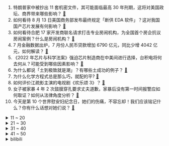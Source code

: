 1. 特朗普家中被抄出 11 套机密文件，其可能面临最高 30 年刑期，这将对美国政坛、商界带来哪些影响？ [:link:](https://www.zhihu.com/question/548217039)
2. 如何看待 8 月 13 日美国商务部发布最终规定「断供 EDA 软件」？这对我国国产芯片发展有何影响？ [:link:](https://www.zhihu.com/question/548263770)
3. 如何看待合肥 17 家开发商联名请求打击专业房闹机构，为全国首个房企抗议房闹案例？什么是房闹机构？ [:link:](https://www.zhihu.com/question/548194501)
4. 7 月金融数据出炉，7 月份人民币贷款增加 6790 亿元，同比少增 4042 亿元，如何解读？ [:link:](https://www.zhihu.com/question/548141846)
5. 《2022 年芯片与科学法案》强迫芯片制造商在中美间进行选择，台积电将何去何从？可能受到哪些因素影响？ [:link:](https://www.zhihu.com/question/548254475)
6. 为什么都说「土到极致就是潮」？有哪些土成功的例子？ [:link:](https://www.zhihu.com/question/295264922)
7. 为什么化学方程式总是那么巧，就配的平? [:link:](https://www.zhihu.com/question/547964660)
8. 如何评价江疏影主演的电视剧《欢乐颂 3》？ [:link:](https://www.zhihu.com/question/59711869)
9. 女子被家暴 4 年 2 次鼓膜穿孔要求丈夫道歉，家暴后没有第一时间报警应如何取证？如何从法律角度分析？ [:link:](https://www.zhihu.com/question/548215269)
10. 今天是第 10 个世界慰安妇纪念日，她们的伤痛，不容忘却！我们应该铭记什么？你有什么话想对她们说？ [:link:](https://www.zhihu.com/question/548314480)
<details>
<summary>11 ~ 20</summary>

11. 爱马仕新款自行车卖 16.5 万，客服称「上海线下门店已售罄，后续会从法国来货」，这款自行车为何抢手？ [:link:](https://www.zhihu.com/question/548000041)
12. 为什么感觉《独行月球》很尴尬？ [:link:](https://www.zhihu.com/question/546119344)
13. 美国社交媒体上「内战」发帖数量激增，多个账户宣称要「在美国发动内战」，如何看待美国社会当前的撕裂局面？ [:link:](https://www.zhihu.com/question/548197431)
14. 四川彭州龙门山镇龙漕沟突发洪水，官方通报「未撤离游客被卷入山洪」，如何避免类似事件发生？ [:link:](https://www.zhihu.com/question/548267895)
15. 暑假将过去一半，小学生不爱完成老师布置的作业，怎么办？ [:link:](https://www.zhihu.com/question/478253914)
16. 如何看待今年IC行业秋招悲观的情况？ [:link:](https://www.zhihu.com/question/547084181)
17. 我是一名高中生，正想从事科研这方面，家庭方面没有顾虑，但是我不知道我是否适合? [:link:](https://www.zhihu.com/question/548183357)
18. 辽宁一男子市场买 7.4 斤螃蟹实则 4.6 斤，商户被罚款 3 万，此举起到了哪些警示作用？ [:link:](https://www.zhihu.com/question/548244968)
19. 家长给孩子花 200 万抽奥特曼卡仍没集齐，有公司靠卖奥特曼卡片年入 4100 万，哪些信息值得关注？ [:link:](https://www.zhihu.com/question/547829554)
20. 为什么超市工资那么低还能招到人？ [:link:](https://www.zhihu.com/question/542045293)
</details>
<details>
<summary>21 ~ 30</summary>

21. 现在入职银行，是个明智的选择吗？ [:link:](https://www.zhihu.com/question/474440365)
22. 怎么样可以找到一起玩steam的女性朋友? [:link:](https://www.zhihu.com/question/517026963)
23. 网传南京苏州无锡调整二套房首付比例，不低于 30%，三地政务热线均回复未收到相关政策，具体情况如何？ [:link:](https://www.zhihu.com/question/548251248)
24. 网传河南禹州烟草局缉私队员遭驾车冲撞拖行后离世，当地回应「肇事者落网」，他将面临哪些法律处罚？ [:link:](https://www.zhihu.com/question/548237728)
25. 当一个文明能够建造戴森球，那这个文明还需要戴森球吗？ [:link:](https://www.zhihu.com/question/477064099)
26. 特朗普称奥巴马也带走了机密文件，美国国家档案馆证实奥巴马没有，还有哪些信息值得关注？ [:link:](https://www.zhihu.com/question/548208662)
27. 苏州 2023 年可坐地铁到上海，这将对相关人群带来哪些利好？ [:link:](https://www.zhihu.com/question/548043238)
28. 合肥一宝马车门把手被「热化了」，4S 店回应「6 年以上的老款宝马车好多都出现这个问题」，你怎么看？ [:link:](https://www.zhihu.com/question/548039754)
29. 努力攒钱还是及时享乐？ [:link:](https://www.zhihu.com/question/546463334)
30. 《水浒传》中宋江为何要接受招安？他是为自己还是为梁山兄弟？ [:link:](https://www.zhihu.com/question/499581048)
</details>
<details>
<summary>31 ~ 40</summary>

31. 如何评价《海贼王》漫画第1057话情报？ [:link:](https://www.zhihu.com/question/548178872)
32. 你们是如何完成转行的？ [:link:](https://www.zhihu.com/question/440581066)
33. 虞书欣、王鹤棣主演的电视剧《苍兰诀》有哪些槽点？ [:link:](https://www.zhihu.com/question/533698766)
34. 英语母语者的语言压力是否远大于汉语母语者？ [:link:](https://www.zhihu.com/question/547928974)
35. 暑假一个人去北京旅游，有哪些建议? [:link:](https://www.zhihu.com/question/534987130)
36. 我初三，未来想当插画师，了解一些相关情况后真的很焦虑该怎么办？ [:link:](https://www.zhihu.com/question/547755439)
37. 美国国会众议院投票通过通胀削减法案，将拨款用于能源安全、气候投资等方面，这会带来哪些影响？ [:link:](https://www.zhihu.com/question/548187307)
38. 为什么感觉「鲜牛奶」比「牛奶」更好喝？ [:link:](https://www.zhihu.com/question/547570915)
39. 如何评价河南卫视节目《义贯星河》？有哪些精神刻在了中国军人的骨血之中？ [:link:](https://www.zhihu.com/question/548270704)
40. 四川彭州山洪已致 7 人遇难，目前救援情况如何？ [:link:](https://www.zhihu.com/question/548310962)
</details>
<details>
<summary>41 ~ 50</summary>

41. 美国《芯片与科学法案》并未准确定义先进制程的范围，这意味着什么？先进制程和成熟制程的界定标准是什么？ [:link:](https://www.zhihu.com/question/548255299)
42. 中国男排 3 比 2 力挫韩国男排，时隔 6 年挺进亚洲杯决赛，如何评价中国男排的表现？ [:link:](https://www.zhihu.com/question/548282547)
43. 大学生一个月生活费2000，买500～600的T恤合适吗？ [:link:](https://www.zhihu.com/question/405179307)
44. Mhy崩三与Fgo身为同时期游戏，Mhy原神是否“借鉴“了Fgo模式的成功部分？ [:link:](https://www.zhihu.com/question/548015382)
45. 如何评价电视剧《苍兰诀》? [:link:](https://www.zhihu.com/question/547419899)
46. 如何看待广西一 34 岁男子为上清华复读 13 年，被上交大护理学院录取后仍在考虑复读？ [:link:](https://www.zhihu.com/question/547979825)
47. 你认为老一辈最糟糕的育儿建议是什么？ [:link:](https://www.zhihu.com/question/334927849)
48. 法学研究生毕业，有A证，两年来没找到工作，我该怎么办？ [:link:](https://www.zhihu.com/question/548006238)
49. 面向对象中的继承真的几乎“一无是处”吗？ [:link:](https://www.zhihu.com/question/547885140)
50. 22-23 赛季英超布伦特福德 VS 曼联，如何评价这场比赛？ [:link:](https://www.zhihu.com/question/548299673)
</details><details>
<summary>bilibili</summary>

1. 《崩坏3》动画短片「因你而在的故事」 [:link:](//www.bilibili.com/video/BV1fY4y1F7GL)
2. 【何同学】我做了一个自己打字的键盘... [:link:](//www.bilibili.com/video/BV1W14y1b7Mq)
3. 一开始我以为他是作家，最后我发现，他是真正的“作家”！生活的诗人！ [:link:](//www.bilibili.com/video/BV1eN4y157J1)
4. 《原神》须弥CM短片 [:link:](//www.bilibili.com/video/BV1JN4y157MU)
5. 【谭谈交通】：生活击倒我，但没有击败：“只要有一口气在，人就要好好活” [:link:](//www.bilibili.com/video/BV1pN4y1G7fG)
6. 再不多做梦，就要长大了！ [:link:](//www.bilibili.com/video/BV1GU4y1C7vm)
7. 【散人】国产民俗恐怖《纸嫁衣4》 红丝缠，情难解（完结共5P） [:link:](//www.bilibili.com/video/BV1jT411A7c6)
8. 【亮记生物鉴定】网络热传生物鉴定42 [:link:](//www.bilibili.com/video/BV1ZG4y1Y7Cc)
9. 《水煮肉片》无辣不欢小伙伴们的福利！ [:link:](//www.bilibili.com/video/BV1C14y1t7MD)
10. 【8K】航拍，但是是直升机！ [:link:](//www.bilibili.com/video/BV1w14y1b7XC)
<details>
<summary>11 ~ 20</summary>

11. 不敢信！瘦小的湖南妹子居然被辣哭了！ [:link:](//www.bilibili.com/video/BV1qg411k7Cp)
12. 你的快递是这么丢的！ [:link:](//www.bilibili.com/video/BV1zg411k7sa)
13. 【TF家族】《2022TF家族夏季运动会纪录片——凝聚》 [:link:](//www.bilibili.com/video/BV1nW4y1Y73B)
14. 军情六处创始人为啥要锯子剌大腿？【硬核狠人37】 [:link:](//www.bilibili.com/video/BV1cY4y1A7kj)
15. 怪我，身手太好了 [:link:](//www.bilibili.com/video/BV1uG4y1e7ZF)
16. 小潮team辩论赛2【杜海皇】 [:link:](//www.bilibili.com/video/BV1AG4y1a7Ww)
17. PS后期教程—酷炫涂鸦一秒匹配透视！ [:link:](//www.bilibili.com/video/BV1aN4y1579H)
18. 好久没剪女生头发了… [:link:](//www.bilibili.com/video/BV16g411k7XR)
19. 女人，你拿什么跟我比！ [:link:](//www.bilibili.com/video/BV1x14y1b72c)
20. 我女朋友是迪拜公主 [:link:](//www.bilibili.com/video/BV14S4y1s7SU)
</details>
<details>
<summary>21 ~ 30</summary>

21. 《无 缝 衔 接》 [:link:](//www.bilibili.com/video/BV1hS4y1s7u8)
22. ''策划眼里的元歌'' [:link:](//www.bilibili.com/video/BV1NG4y1e7Yu)
23. 因为是中医，很多人刷到我就划走了，很多人甚至不知道中医可以治疗各种结节、息肉、胃肠疾病！ [:link:](//www.bilibili.com/video/BV1uY4y1c7vz)
24. 你要写洛阳，就不能只写洛阳 [:link:](//www.bilibili.com/video/BV1FV4y1477g)
25. 【医案寻踪】中国人90%不适合喝牛奶？探索过程中我发现了不为人知的秘密... [:link:](//www.bilibili.com/video/BV1hY4y1c7pA)
26. 做遵纪守法的好公民 [:link:](//www.bilibili.com/video/BV1kF411w719)
27. 《明日方舟》EP - All hail Savior! [:link:](//www.bilibili.com/video/BV1714y1b7cm)
28. 【猛男版】叮叮当当舞 怎么跟别人的不一样？ [:link:](//www.bilibili.com/video/BV1iN4y1G7dn)
29. 扬子鳄本是世界独有的鳄中建筑师 ，怎么被营销号黑到只会吃雪饼了？ [:link:](//www.bilibili.com/video/BV19F411w78z)
30. 搭档没了，但是瘦了！ [:link:](//www.bilibili.com/video/BV1rF411w7QF)
</details>
<details>
<summary>31 ~ 40</summary>

31. 当老板在超市养猫，每天不同顾客反应太搞笑，猫:我就是被你们气胖的 [:link:](//www.bilibili.com/video/BV1wY4y1A7Th)
32. 超管に駆ける [:link:](//www.bilibili.com/video/BV16G41187iU)
33. 【俄罗斯街拍P28】优雅与年龄无关 | Semkavkvadrate [:link:](//www.bilibili.com/video/BV1td4y1K7iJ)
34. 丁 泽 仁 统 治 K P O P [:link:](//www.bilibili.com/video/BV1bU4y1e7kq)
35. 【火焰醉剑】爆肝32小时，总于让我悟出了火焰醉剑！ [:link:](//www.bilibili.com/video/BV1YF411w753)
36. 狗头吧克星！折磨程度999%！LOL最低胜率折磨王！【垃圾英雄拯救计划】 [:link:](//www.bilibili.com/video/BV1mB4y1t7fe)
37. 真的有人吃这玩意吗？？？！！！ [:link:](//www.bilibili.com/video/BV1qU4y1e7uP)
38. 反猫德联盟势力已经完全渗透到我猫德学院 [:link:](//www.bilibili.com/video/BV1GT411A7ro)
39. 踏着七色的云彩来娶你！【BUG快乐阴人流#7】 [:link:](//www.bilibili.com/video/BV1tg411y7sp)
40. 我家里进坏人了！怎么办？在线等，很急！ [:link:](//www.bilibili.com/video/BV1nV4y14774)
</details>
<details>
<summary>41 ~ 50</summary>

41. 这栋大楼住的全是变态！我要搬家！ [:link:](//www.bilibili.com/video/BV1ea411P7jg)
42. 时隔多月未见，漠叔回村大家喜极而泣 [:link:](//www.bilibili.com/video/BV1cv4y1c7uj)
43. 如何优雅的暗示媳妇儿回娘家？ [:link:](//www.bilibili.com/video/BV1wS4y1x7aC)
44. 镜子蛮好的就是有点费脖子 [:link:](//www.bilibili.com/video/BV1RG4y1Y75e)
45. 【鉴定网络热门同款视频】凌晨三点有8265个老人被赶出家门 [:link:](//www.bilibili.com/video/BV1rT411L7Ua)
46. 你不是我的《MAMA》，你是我唯一的怒那 [:link:](//www.bilibili.com/video/BV14U4y1C7dA)
47. 帅小伙自制巴斯克蛋糕，简单到直呼有手就行！ [:link:](//www.bilibili.com/video/BV1AV4y147fK)
48. 试用期被辞退？这四笔钱你可别放弃！试用期快要转正时被辞退有什么补偿可以拿？#星计划# [:link:](//www.bilibili.com/video/BV18v4y1F7ck)
49. 打开前请先降低音量哦！！ [:link:](//www.bilibili.com/video/BV1cB4y167B8)
50. 【全明星出海】废土之海 [:link:](//www.bilibili.com/video/BV1ud4y1K7GF)
</details>
<details>
<summary>51 ~ 60</summary>

51. 这不是喜剧！是抓捕毒贩现场 [:link:](//www.bilibili.com/video/BV1CS4y1s7az)
52. 超平坦+惊变100天UP主接力生存【第一位】 [:link:](//www.bilibili.com/video/BV14N4y1G7LS)
53. 御风 [:link:](//www.bilibili.com/video/BV1mW4y1a7gE)
54. 没人能拒绝贴贴睡 但是 [:link:](//www.bilibili.com/video/BV1yg411k75L)
55. 狗子：请你像只猫！！！ [:link:](//www.bilibili.com/video/BV1UF411w7Vh)
56. “谁说占领道德高地的就是正义？” [:link:](//www.bilibili.com/video/BV1Jg411k7hp)
57. 《你 很 拽 啊？》 [:link:](//www.bilibili.com/video/BV1aG41187D6)
58. 局长觉醒 —— 「命运相连，狂欢开启  」 [:link:](//www.bilibili.com/video/BV1Md4y1m76y)
59. 在德国摆摊推广中国烧烤，佩枪警察叫我停！路人还想学中文呢～ [:link:](//www.bilibili.com/video/BV1NY4y1A7PU)
60. 二 次 元 获 得 百 万 粉 牌 [:link:](//www.bilibili.com/video/BV17Y4y1A7jY)
</details>
<details>
<summary>61 ~ 70</summary>

61. 猫咪强制爱 [:link:](//www.bilibili.com/video/BV1QU4y1k7Ks)
62. 无菌蛋是智商税吗？ [:link:](//www.bilibili.com/video/BV1FS4y1x7gq)
63. 《商业鬼才》 [:link:](//www.bilibili.com/video/BV1UB4y1t7fJ)
64. 见证历史！中央台发出史上首个高温红色预警，大范围超强酷热进入压轴熔炉阶段 [:link:](//www.bilibili.com/video/BV13V4y147n8)
65. 荷花酥惊掉英国婆婆下巴！这么漂亮的花是用来吃的？？ [:link:](//www.bilibili.com/video/BV1VW4y1h7vH)
66. 这才是国服关羽的进厂，全体目光向我看齐！【高燃集锦70期】 [:link:](//www.bilibili.com/video/BV1fB4y157yR)
67. 以 负 之 名，整 顿 食 场 [:link:](//www.bilibili.com/video/BV1cv4y1c7gG)
68. 痛 太痛了 [:link:](//www.bilibili.com/video/BV15N4y1578S)
69. 星巴克时代的落幕！【还愿挑战ep12-星巴克】 [:link:](//www.bilibili.com/video/BV1eN4y1G77y)
70. 《纸嫁衣4红丝缠》主题曲《道不得经》 [:link:](//www.bilibili.com/video/BV1pW4y1h75V)
</details>
<details>
<summary>71 ~ 80</summary>

71. 原神音乐全球好评?国人骄傲作曲家陈致逸丨BGM之神丨HOPICO [:link:](//www.bilibili.com/video/BV1WY4y1c7Wx)
72. 【明日方舟】“理想城：长夏狂欢季”IC-1~9平民全关卡低配攻略（含EX突袭）！阵容平民+低练度+语音详解的愉悦攻略！《明日方舟》|魔法Zc目录 [:link:](//www.bilibili.com/video/BV1bN4y1G7F5)
73. 没有丑男生  只有懒男生 [:link:](//www.bilibili.com/video/BV1Gd4y1m7nw)
74. 当你的老婆萨勒芬妮开始⚡️叮叮当当⚡️ 【夜喵】 [:link:](//www.bilibili.com/video/BV14Y4y1c7L3)
75. 火鸡面甘蔗汁绝配组合 [:link:](//www.bilibili.com/video/BV1Pv4y1c7eo)
76. 【原神】3.0前瞻直播终于来了！大伟哥亲自上阵，300原石不要忘记领！ [:link:](//www.bilibili.com/video/BV1TT411A79G)
77. Shadow Of The Sun  (cover） [:link:](//www.bilibili.com/video/BV1414y1b7zc)
78. 那晚散步的路上对着这个曾经幻想过9999次的画面发了好久的呆。 [:link:](//www.bilibili.com/video/BV1ag411k7i6)
79. 【原神夜店风】可 爱 女 人～ [:link:](//www.bilibili.com/video/BV16T411L71F)
80. “iPhone 14 Pro开箱上手：真漂亮！” [:link:](//www.bilibili.com/video/BV1bB4y157GZ)
</details>
<details>
<summary>81 ~ 90</summary>

81. 开摆、抄袭、烂活儿不断，它真没救了？《中国小品群英汇》下 [:link:](//www.bilibili.com/video/BV1iP411L7Du)
82. 当疆域阿力木遇到网络热门营销号 [:link:](//www.bilibili.com/video/BV1Dv4y1F7pt)
83. 帮盗月社沐上减掉12斤，顿顿外卖，大鱼大肉，喜笑颜开 [:link:](//www.bilibili.com/video/BV1Fd4y1o7ge)
84. 你的原神太假了？再说假我扔鞋子了！！！ [:link:](//www.bilibili.com/video/BV1sU4y1C7jr)
85. 不会真的有人在B站看恋综吧？！ [:link:](//www.bilibili.com/video/BV1FW4y1h7qZ)
86. 换地图了，兄弟们 [:link:](//www.bilibili.com/video/BV1oT411w7jq)
87. 鉴定网络热门艺术（25） [:link:](//www.bilibili.com/video/BV1St4y1g7w7)
88. 大家好，我是Reol，今天正式入驻B站啦，以后请多多关照~ [:link:](//www.bilibili.com/video/BV1sN4y157UF)
89. 性   别   大   转   换 ！！！ [:link:](//www.bilibili.com/video/BV1z14y1b7z2)
90. 这是你们逼我的！! [:link:](//www.bilibili.com/video/BV1nV4y147Wy)
</details>
<details>
<summary>91 ~ 100</summary>

91. 羊爱洗澡 肉质好好 [:link:](//www.bilibili.com/video/BV1kB4y157fS)
92. 我们看到的只是它蹭对了好心人，看不到的是蹭错了多少双腿，多少无情，就像当年的千寻，以为蹭一下就有好吃的 [:link:](//www.bilibili.com/video/BV1mB4y1t7V4)
93. 能量守恒问题 [:link:](//www.bilibili.com/video/BV1nT411A7M7)
94. 窑坝街毛血旺  厨子探店¥226 [:link:](//www.bilibili.com/video/BV1Vd4y1K7Qi)
95. 虽然有点扫兴，可是我还的说！各位小伙伴得抓紧写作业了啊！ [:link:](//www.bilibili.com/video/BV1KB4y1L7Qw)
96. 【不止游戏】国际象棋的“皇后”为什么那么强？ [:link:](//www.bilibili.com/video/BV1od4y1A7pd)
97. 延安突查肯德基（全长29分零7秒） [:link:](//www.bilibili.com/video/BV1mW4y1a7m3)
98. 【基德】史上最神秘天体！宇宙大爆炸竟然是白洞？ [:link:](//www.bilibili.com/video/BV1vP411L7o7)
99. 【崩坏3】爱莉希雅的化妆小课堂 [:link:](//www.bilibili.com/video/BV12T411w7CN)
100. ⚡看爷用原神全五十一位角色给你耍个把戏⚡ [:link:](//www.bilibili.com/video/BV1pN4y1G7tX)
</details></details>